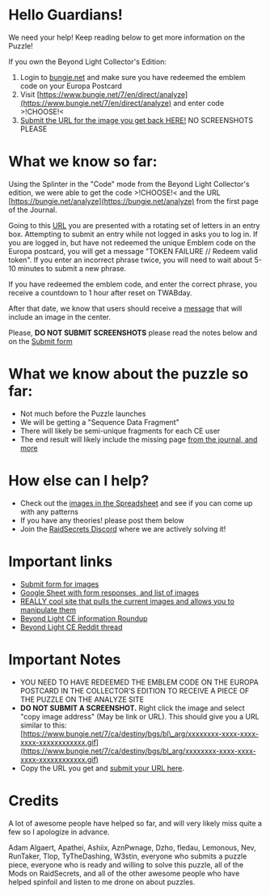 # Hello Guardians!

We need your help! Keep reading below to get more information on the Puzzle!

If you own the Beyond Light Collector's Edition:

1. Login to [bungie.net](https://bungie.net) and make sure you have redeemed the emblem code on your Europa Postcard
2. Visit [https://www.bungie.net/7/en/direct/analyze](https://www.bungie.net/7/en/direct/analyze) and enter code >!CHOOSE!<
3. [Submit the URL for the image you get back HERE!](https://docs.google.com/forms/d/e/1FAIpQLSd5cSSCP3DfchgvoYH773XJVRRpoqcIlgHwWSxnz730E94W_w/viewform?usp=pp_url&entry.2125629261=CHOOSE) NO SCREENSHOTS PLEASE

# What we know so far:

Using the Splinter in the "Code" mode from the Beyond Light Collector's edition, we were able to get the code >!CHOOSE!< and the URL [https://bungie.net/analyze](https://bungie.net/analyze) from the first page of the Journal.

Going to this [URL](https://www.bungie.net/7/en/direct/analyze) you are presented with a rotating set of letters in an entry box. Attempting to submit an entry while not logged in asks you to log in. If you are logged in, but have not redeemed the unique Emblem code on the Europa postcard, you will get a message "TOKEN FAILURE // Redeem valid token". If you enter an incorrect phrase twice, you will need to wait about 5-10 minutes to submit a new phrase.

If you have redeemed the emblem code, and enter the correct phrase, you receive a countdown to 1 hour after reset on TWABday.

After that date, we know that users should receive a [message](https://cdn.discordapp.com/attachments/539599286523133994/773777679912009758/unknown.png) that will include an image in the center.

Please, **DO NOT SUBMIT SCREENSHOTS** please read the notes below and on the [Submit form](https://docs.google.com/forms/d/e/1FAIpQLSd5cSSCP3DfchgvoYH773XJVRRpoqcIlgHwWSxnz730E94W_w/viewform?usp=pp_url&entry.2125629261=CHOOSE)

# What we know about the puzzle so far:

* Not much before the Puzzle launches
* We will be getting a "Sequence Data Fragment"
* There will likely be semi-unique fragments for each CE user
* The end result will likely include the missing page [from the journal, and more](https://cdn.discordapp.com/attachments/539599286523133994/773773681251057704/email_reponse.png)

# How else can I help?

* Check out the [images in the Spreadsheet](https://docs.google.com/spreadsheets/d/e/2PACX-1vRO1lYsIPlJr1pNPydd1YcYYRNzM0Fdt8TXjqOAZ8XkzpxsCUD76spel7_FmHKJGxEyAujdCuYpP59L/pubhtml?gid=575809665&single=true) and see if you can come up with any patterns
* If you have any theories! please post them below
* Join the [RaidSecrets Discord](https://discord.gg/Tue4PMf) where we are actively solving it!

# Important links

* [Submit form for images](https://docs.google.com/forms/d/e/1FAIpQLSd5cSSCP3DfchgvoYH773XJVRRpoqcIlgHwWSxnz730E94W_w/viewform?entry.2125629261=CHOOSE)
* [Google Sheet with form responses, and list of images](https://docs.google.com/spreadsheets/d/e/2PACX-1vRO1lYsIPlJr1pNPydd1YcYYRNzM0Fdt8TXjqOAZ8XkzpxsCUD76spel7_FmHKJGxEyAujdCuYpP59L/pubhtml)
* [REALLY cool site that pulls the current images and allows you to manipulate them](https://afriestad.github.io/blarg/image-arrange/)
* [Beyond Light CE information Roundup](https://afriestad.github.io/blarg/)
* [Beyond Light CE Reddit thread](https://www.reddit.com/r/raidsecrets/comments/jeloaj/beyond_light_collectors_edition_arrived/)

# Important Notes

* YOU NEED TO HAVE REDEEMED THE EMBLEM CODE ON THE EUROPA POSTCARD IN THE COLLECTOR'S EDITION TO RECEIVE A PIECE OF THE PUZZLE ON THE ANALYZE SITE
* **DO NOT SUBMIT A SCREENSHOT.** Right click the image and select "copy image address" (May be link or URL). This should give you a URL similar to this:[https://www.bungie.net/7/ca/destiny/bgs/bl\_arg/xxxxxxxx-xxxx-xxxx-xxxx-xxxxxxxxxxxx.gif](https://www.bungie.net/7/ca/destiny/bgs/bl_arg/xxxxxxxx-xxxx-xxxx-xxxx-xxxxxxxxxxxx.gif)
* Copy the URL you get and [submit your URL here](https://docs.google.com/forms/d/e/1FAIpQLSd5cSSCP3DfchgvoYH773XJVRRpoqcIlgHwWSxnz730E94W_w/viewform?entry.2125629261=CHOOSE).

# Credits

A lot of awesome people have helped so far, and will very likely miss quite a few so I apologize in advance.

Adam Algaert, Apathei, Ashiix, AznPwnage, Dzho, fledau, Lemonous, Nev, RunTaker, Tlop, TyTheDashing, W3stin, everyone who submits a puzzle piece, everyone who is ready and willing to solve this puzzle, all of the Mods on RaidSecrets, and all of the other awesome people who have helped spinfoil and listen to me drone on about puzzles.
